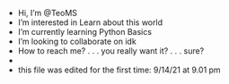 - Hi, I’m @TeoMS
- I’m interested in Learn about this world
- I’m currently learning Python Basics
- I’m looking to collaborate on idk
- How to reach me? . . . you really want it? . . . sure?
- 
- this file was edited for the first time: 9/14/21 at 9.01 pm

<!---
TeoMS/TeoMS is a ✨ special ✨ repository because its `README.md` (this file) appears on your GitHub profile.
You can click the Preview link to take a look at your changes.
--->
